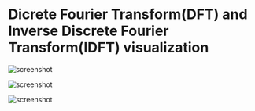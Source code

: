 # Dicrete Fourier Transform(DFT) and Inverse Discrete Fourier Transform(IDFT) visualization

![screenshot](/screenshot3.png)

![screenshot](/screenshot2.png)

![screenshot](/screenshot1.png)
